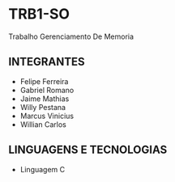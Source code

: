# TRB1-SO
Trabalho Gerenciamento De Memoria

## INTEGRANTES
- Felipe Ferreira
- Gabriel Romano
- Jaime Mathias
- Willy Pestana
- Marcus Vinicius
- Willian Carlos

## LINGUAGENS E TECNOLOGIAS 
- Linguagem C


